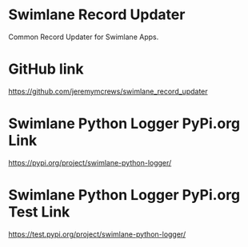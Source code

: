 # Swimlane Record Updater

Common Record Updater for Swimlane Apps.

# GitHub link
https://github.com/jeremymcrews/swimlane_record_updater

# Swimlane Python Logger PyPi.org Link
https://pypi.org/project/swimlane-python-logger/

# Swimlane Python Logger PyPi.org Test Link
https://test.pypi.org/project/swimlane-python-logger/
